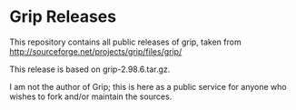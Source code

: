 # Grip Releases

This repository contains all public releases of grip, taken from
<http://sourceforge.net/projects/grip/files/grip/>

This release is based on grip-2.98.6.tar.gz.

I am not the author of Grip; this is here as a public service for
anyone who wishes to fork and/or maintain the sources.


